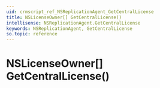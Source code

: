 ```yaml
---
uid: crmscript_ref_NSReplicationAgent_GetCentralLicense
title: NSLicenseOwner[] GetCentralLicense()
intellisense: NSReplicationAgent.GetCentralLicense
keywords: NSReplicationAgent, GetCentralLicense
so.topic: reference
---
```


# NSLicenseOwner[] GetCentralLicense()

